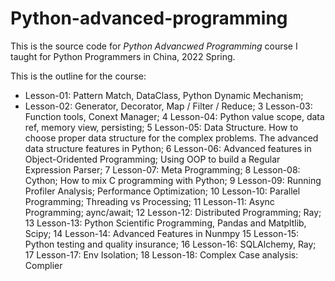 # Python-advanced-programming

This is the source code for *Python Advancwed Programming* course I taught for Python Programmers in China, 2022 Spring. 

This is the outline for the course: 

+  Lesson-01: Pattern Match, DataClass, Python Dynamic Mechanism;
+  Lesson-02: Generator, Decorator, Map / Filter / Reduce; 
3  Lesson-03: Function tools, Conext Manager; 
4  Lesson-04: Python value scope, data ref, memory view, persisting; 
5  Lesson-05: Data Structure. How to choose proper data structure for the complex problems. The advanced data structure features in Python; 
6  Lesson-06: Advanced features in Object-Oridented Programming; Using OOP to build a Regular Expression Parser; 
7  Lesson-07: Meta Programming; 
8  Lesson-08: Cython; How to mix C programming with Python; 
9  Lesson-09: Running Profiler Analysis; Performance Optimization; 
10 Lesson-10: Parallel Programming; Threading vs Processing; 
11 Lesson-11: Async Programming; aync/await; 
12 Lesson-12: Distributed Programming; Ray; 
13 Lesson-13: Python Scientific Programming,  Pandas and Matpltlib, Scipy; 
14 Lesson-14: Advanced Features in Nunmpy
15 Lesson-15: Python testing and quality insurance; 
16 Lesson-16: SQLAlchemy, Ray; 
17 Lesson-17: Env Isolation; 
18 Lesson-18: Complex Case analysis: Complier 

